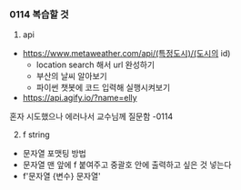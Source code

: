 ### 0114 복습할 것

1. api

- https://www.metaweather.com/api/(특정도시)/(도시의 id)
  - location search 해서 url 완성하기
  - 부산의 날씨 알아보기
  - 파이썬 챗봇에 코드 입력해 실행시켜보기
- https://api.agify.io/?name=elly 

혼자 시도했으나 에러나서 교수님께 질문함 -0114

2. f string 

- 문자열 포맷팅 방법
-  문자열 맨 앞에 f 붙여주고 중괄호 안에 출력하고 싶은 것 넣는다 
  - f'문자열 {변수} 문자열'


